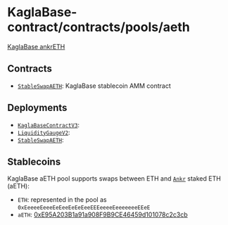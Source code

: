 # KaglaBase-contract/contracts/pools/aeth

[KaglaBase ankrETH]()

## Contracts

- [`StableSwapAETH`](StableSwapAETH.vy): KaglaBase stablecoin AMM contract

## Deployments

- [`KaglaBaseContractV3`](../../tokens/KaglaTokenV3.vy):
- [`LiquidityGaugeV2`](https://github.com/KaglaBasefi/KaglaBase-dao-contracts/blob/master/contracts/gauges/LiquidityGaugeV2.vy):
- [`StableSwapAETH`](StableSwapAETH.vy):

## Stablecoins

KaglaBase aETH pool supports swaps between ETH and [`Ankr`](https://github.com/Ankr-network) staked ETH (aETH):

- `ETH`: represented in the pool as `0xEeeeeEeeeEeEeeEeEeEeeEEEeeeeEeeeeeeeEEeE`
- `aETH`: [0xE95A203B1a91a908F9B9CE46459d101078c2c3cb](https://etherscan.io/address/0xE95A203B1a91a908F9B9CE46459d101078c2c3cb#code)
